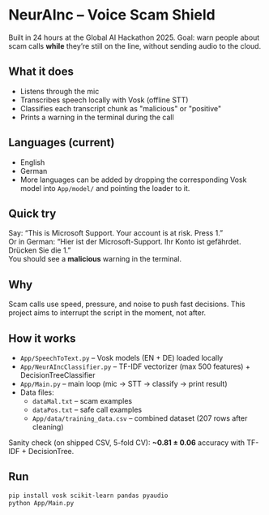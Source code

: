 # NeurAInc – Voice Scam Shield

Built in 24 hours at the Global AI Hackathon 2025. Goal: warn people about scam calls **while** they’re still on the line, without sending audio to the cloud.

## What it does
- Listens through the mic
- Transcribes speech locally with Vosk (offline STT)
- Classifies each transcript chunk as "malicious" or "positive"
- Prints a warning in the terminal during the call

## Languages (current)
- English 
- German 
- More languages can be added by dropping the corresponding Vosk model into `App/model/` and pointing the loader to it.

## Quick try
Say: “This is Microsoft Support. Your account is at risk. Press 1.”  
Or in German: “Hier ist der Microsoft-Support. Ihr Konto ist gefährdet. Drücken Sie die 1.”  
You should see a **malicious** warning in the terminal.

## Why
Scam calls use speed, pressure, and noise to push fast decisions. This project aims to interrupt the script in the moment, not after.

## How it works
- `App/SpeechToText.py` – Vosk models (EN + DE) loaded locally
- `App/NeurAIncClassifier.py` – TF-IDF vectorizer (max 500 features) + DecisionTreeClassifier
- `App/Main.py` – main loop (mic → STT → classify → print result)
- Data files:
  - `dataMal.txt` – scam examples
  - `dataPos.txt` – safe call examples
  - `App/data/training_data.csv` – combined dataset (207 rows after cleaning)

Sanity check (on shipped CSV, 5-fold CV): **~0.81 ± 0.06** accuracy with TF-IDF + DecisionTree.

## Run
```bash
pip install vosk scikit-learn pandas pyaudio
python App/Main.py
